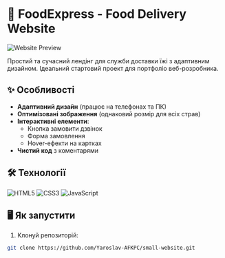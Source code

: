 # 🚀 FoodExpress - Food Delivery Website

![Website Preview](https://raw.githubusercontent.com/Yaroslav-AFKPC/small-website/main/preview.jpg)

Простий та сучасний лендінг для служби доставки їжі з адаптивним дизайном. Ідеальний стартовий проект для портфоліо веб-розробника.

## ✨ Особливості
- **Адаптивний дизайн** (працює на телефонах та ПК)
- **Оптимізовані зображення** (однаковий розмір для всіх страв)
- **Інтерактивні елементи**:
  - Кнопка замовити дзвінок
  - Форма замовлення
  - Hover-ефекти на картках
- **Чистий код** з коментарями

## 🛠 Технології
![HTML5](https://img.shields.io/badge/HTML5-E34F26?style=for-the-badge&logo=html5&logoColor=white)
![CSS3](https://img.shields.io/badge/CSS3-1572B6?style=for-the-badge&logo=css3&logoColor=white)
![JavaScript](https://img.shields.io/badge/JavaScript-F7DF1E?style=for-the-badge&logo=javascript&logoColor=black)

## 🖥 Як запустити
1. Клонуй репозиторій:
```bash
git clone https://github.com/Yaroslav-AFKPC/small-website.git
